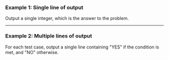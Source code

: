 <!--
Describe the output format for your problem here. Be precise and clear.
Below are a few examples of common output formats. You can use them as a starting point.
-->

### Example 1: Single line of output

Output a single integer, which is the answer to the problem.

---

### Example 2: Multiple lines of output

For each test case, output a single line containing "YES" if the condition is met, and "NO" otherwise.
